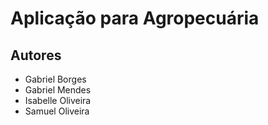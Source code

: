 # Aplicação para Agropecuária

## Autores
* Gabriel Borges
* Gabriel Mendes
* Isabelle Oliveira
* Samuel Oliveira
